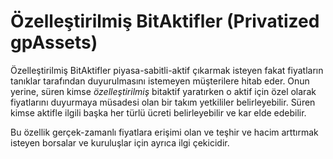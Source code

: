 Özelleştirilmiş BitAktifler (Privatized gpAssets)
====================

Özelleştirilmiş BitAktifler  piyasa-sabitli-aktif çıkarmak isteyen fakat 
fiyatların tanıklar tarafından duyurulmasını istemeyen müşterilere hitab eder. Onun 
yerine, süren kimse *özelleştirilmiş* bitaktif yaratırken o aktif için özel olarak 
fiyatlarını duyurmaya müsadesi olan bir takım yetkililer belirleyebilir. Süren kimse
aktifle ilgili başka her türlü ücreti belirleyebilir ve kar elde edebilir.

Bu özellik gerçek-zamanlı fiyatlara erişimi olan ve teşhir ve hacim arttırmak  isteyen 
borsalar ve kuruluşlar için ayrıca ilgi çekicidir.